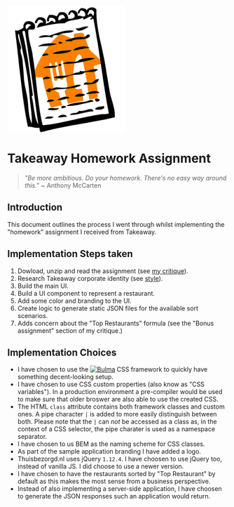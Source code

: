 ![Takeaway Homework Assignment Logo](./docs/logo.png)

# Takeaway Homework Assignment

> _"Be more ambitious. Do your homework. There's no easy way around this."_
> ~ Anthony McCarten

## Introduction

This document outlines the process I went through whilst implementing the
"homework" assignment I received from Takeaway.

## Implementation Steps taken

1. Dowload, unzip and read the assignment (see [my critique](./docs/critique.md)).
2. Research Takeaway corporate identity (see [style](./docs/style.md)).
3. Build the main UI.
4. Build a UI component to represent a restaurant.
5. Add some color and branding to the UI.
6. Create logic to generate static JSON files for the available sort scenarios.
7. Adds concern about the "Top Restaurants" formula (see the "Bonus
   assignment" section of my critique.)

## Implementation Choices

- I have chosen to use the [<img src="https://bulma.io/images/bulma-logo.png" alt="Bulma" width="80" height="20" />](https://bulma.io)
  CSS framework to quickly have something decent-looking setup.
- I have chosen to use CSS custom properties (also know as "CSS variables").
  In a production environment a pre-compiler would be used to make sure that
  older broswer are also able to use the created CSS.
- The HTML `class` attribute contains both framework classes and custom ones.
  A pipe character `|` is added to more easily distinguish between both. Please
  note that the `|` can _not_ be accessed as a class as, in the context of a CSS
  selector, the pipe charater is used as a namespace separator.
- I have chosen to us BEM as the naming scheme for CSS classes.
- As part of the sample application branding I have added a logo.
- Thuisbezorgd.nl uses jQuery `1.12.4`. I have choosen to use jQuery too, instead
  of vanilla JS. I did choose to use a newer version.
- I have chosen to have the restaurants sorted by "Top Restaurant" by default as
  this makes the most sense from a business perspective.
- Instead of also implementing a server-side application, I have choosen to
  generate the JSON responses such an application would return.
